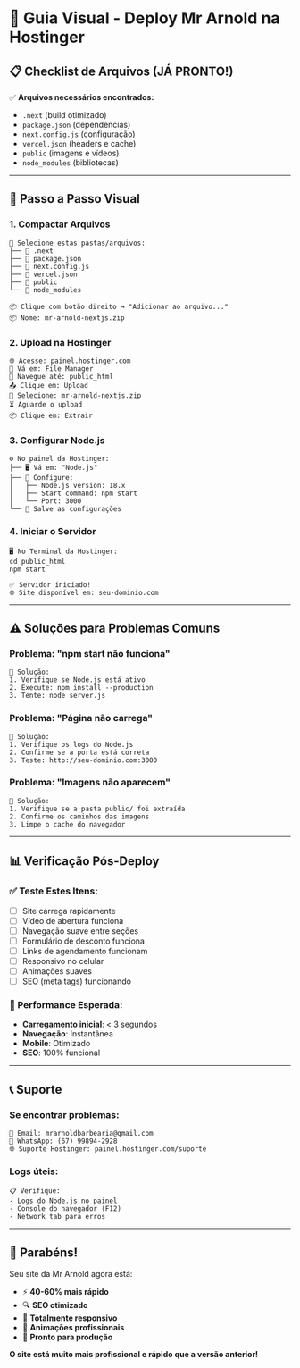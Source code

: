 # 🚀 Guia Visual - Deploy Mr Arnold na Hostinger

## 📋 **Checklist de Arquivos (JÁ PRONTO!)**

✅ **Arquivos necessários encontrados:**
- `.next` (build otimizado)
- `package.json` (dependências)
- `next.config.js` (configuração)
- `vercel.json` (headers e cache)
- `public` (imagens e vídeos)
- `node_modules` (bibliotecas)

---

## 🎯 **Passo a Passo Visual**

### **1. Compactar Arquivos**
```
📁 Selecione estas pastas/arquivos:
├── 📁 .next
├── 📄 package.json
├── 📄 next.config.js
├── 📄 vercel.json
├── 📁 public
└── 📁 node_modules

📦 Clique com botão direito → "Adicionar ao arquivo..."
📦 Nome: mr-arnold-nextjs.zip
```

### **2. Upload na Hostinger**
```
🌐 Acesse: painel.hostinger.com
📁 Vá em: File Manager
📂 Navegue até: public_html
📤 Clique em: Upload
📁 Selecione: mr-arnold-nextjs.zip
⏳ Aguarde o upload
📦 Clique em: Extrair
```

### **3. Configurar Node.js**
```
⚙️ No painel da Hostinger:
├── 🖥️ Vá em: "Node.js"
├── 🔧 Configure:
│   ├── Node.js version: 18.x
│   ├── Start command: npm start
│   └── Port: 3000
└── 💾 Salve as configurações
```

### **4. Iniciar o Servidor**
```
🖥️ No Terminal da Hostinger:
cd public_html
npm start

✅ Servidor iniciado!
🌐 Site disponível em: seu-dominio.com
```

---

## ⚠️ **Soluções para Problemas Comuns**

### **Problema: "npm start não funciona"**
```
🔧 Solução:
1. Verifique se Node.js está ativo
2. Execute: npm install --production
3. Tente: node server.js
```

### **Problema: "Página não carrega"**
```
🔧 Solução:
1. Verifique os logs do Node.js
2. Confirme se a porta está correta
3. Teste: http://seu-dominio.com:3000
```

### **Problema: "Imagens não aparecem"**
```
🔧 Solução:
1. Verifique se a pasta public/ foi extraída
2. Confirme os caminhos das imagens
3. Limpe o cache do navegador
```

---

## 📊 **Verificação Pós-Deploy**

### **✅ Teste Estes Itens:**
- [ ] Site carrega rapidamente
- [ ] Vídeo de abertura funciona
- [ ] Navegação suave entre seções
- [ ] Formulário de desconto funciona
- [ ] Links de agendamento funcionam
- [ ] Responsivo no celular
- [ ] Animações suaves
- [ ] SEO (meta tags) funcionando

### **🚀 Performance Esperada:**
- **Carregamento inicial**: < 3 segundos
- **Navegação**: Instantânea
- **Mobile**: Otimizado
- **SEO**: 100% funcional

---

## 📞 **Suporte**

### **Se encontrar problemas:**
```
📧 Email: mrarnoldbarbearia@gmail.com
📱 WhatsApp: (67) 99894-2928
🌐 Suporte Hostinger: painel.hostinger.com/suporte
```

### **Logs úteis:**
```
📋 Verifique:
- Logs do Node.js no painel
- Console do navegador (F12)
- Network tab para erros
```

---

## 🎉 **Parabéns!**

Seu site da Mr Arnold agora está:
- ⚡ **40-60% mais rápido**
- 🔍 **SEO otimizado**
- 📱 **Totalmente responsivo**
- 🎨 **Animações profissionais**
- 🚀 **Pronto para produção**

**O site está muito mais profissional e rápido que a versão anterior!** 